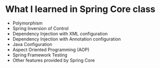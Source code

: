 What I learned in Spring Core class
=====
- Polymorphism
- Spring Inversion of Control
- Dependency Injection with XML configuration
- Dependency Injection with Annotation configuration
- Java Configuration
- Aspect Oriented Programming (AOP)
- Spring Framework Testing
- Other features provided by Spring Core
